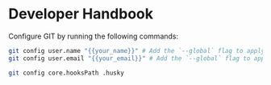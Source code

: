 # Developer Handbook

Configure GIT by running the following commands:

```sh
git config user.name "{{your_name}}" # Add the `--global` flag to apply this value globally.
git config user.email "{{your_email}}" # Add the `--global` flag to apply this value globally.

git config core.hooksPath .husky
```
